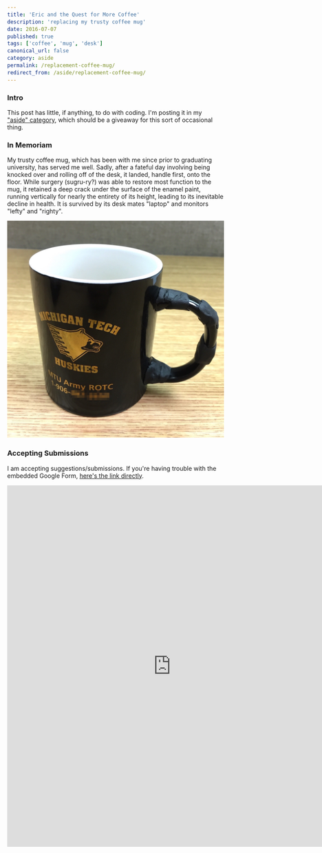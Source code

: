 ```yaml
---
title: 'Eric and the Quest for More Coffee'
description: 'replacing my trusty coffee mug'
date: 2016-07-07
published: true
tags: ['coffee', 'mug', 'desk']
canonical_url: false
category: aside
permalink: /replacement-coffee-mug/
redirect_from: /aside/replacement-coffee-mug/
---
```


### Intro

This post has little, if anything, to do with coding. I'm posting it in my ["aside" category](/categories/#aside), which should be a giveaway for this sort of occasional thing.

### In Memoriam

My trusty coffee mug, which has been with me since prior to graduating university, has served me well. Sadly, after a fateful day involving being knocked over and rolling off of the desk, it landed, handle first, onto the floor. While surgery (sugru-ry?) was able to restore most function to the mug, it retained a deep crack under the surface of the enamel paint, running vertically for nearly the entirety of its height, leading to its inevitable decline in health. It is survived by its desk mates "laptop" and monitors "lefty" and "righty".

![Fare thee well, trusty mug, you will be missed.](./images/TrustyMug.jpg)

### Accepting Submissions

I am accepting suggestions/submissions. If you're having trouble with the embedded Google Form, [here's the link directly](https://docs.google.com/forms/d/18gjdmG_-X5c5YKqT95trQvhAApJqQ7ZAI5_-EjFse4M).

<iframe width="760" height="840" frameborder="0" src="https://docs.google.com/forms/d/18gjdmG_-X5c5YKqT95trQvhAApJqQ7ZAI5_-EjFse4M/viewform?embedded=true"></iframe>
